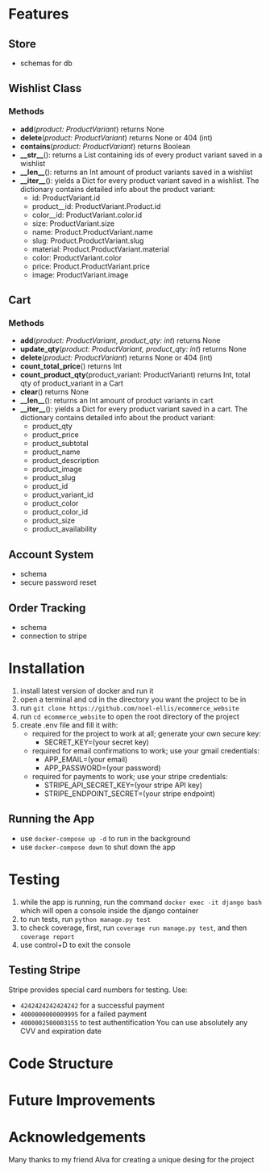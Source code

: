 # Features
## Store
  - schemas for db
## Wishlist Class
  ### Methods
  - **add**(*product: ProductVariant*) returns None
  - **delete**(*product: ProductVariant*) returns None or 404 (int)
  - **contains**(*product: ProductVariant*) returns Boolean
  - **\_\_str\_\_**(): returns a List containing ids of every product variant saved in a wishlist
  - **\_\_len\_\_**(): returns an Int amount of product variants saved in a wishlist
  - **\_\_iter\_\_**(): yields a Dict for every product variant saved in a wishlist. The dictionary contains detailed info about the product variant:
    - id: ProductVariant.id
    - product__id: ProductVariant.Product.id
    - color__id: ProductVariant.color.id
    - size: ProductVariant.size
    - name: Product.ProductVariant.name
    - slug: Product.ProductVariant.slug
    - material: Product.ProductVariant.material
    - color: ProductVariant.color
    - price: Product.ProductVariant.price
    - image: ProductVariant.image

    
## Cart
  ### Methods
  - **add**(*product: ProductVariant, product_qty: int*) returns None
  - **update_qty**(*product: ProductVariant, product_qty: int*) returns None
  - **delete**(*product: ProductVariant*) returns None or 404 (int)
  - **count_total_price**() returns Int
  - **count_product_qty**(product_variant: ProductVariant) returns Int, total qty of product_variant in a Cart
  - **clear**() returns None
  - **\_\_len\_\_**(): returns an Int amount of product variants in cart
  - **\_\_iter\_\_**(): yields a Dict for every product variant saved in a cart. The dictionary contains detailed info about the product variant:
    - product_qty 
    - product_price
    - product_subtotal
    - product_name
    - product_description
    - product_image
    - product_slug
    - product_id
    - product_variant_id
    - product_color
    - product_color_id
    - product_size
    - product_availability
## Account System
  - schema
  - secure password reset
## Order Tracking
  - schema
  - connection to stripe
# Installation

1. install latest version of docker and run it
2. open a terminal and cd in the directory you want the project to be in
3. run `git clone https://github.com/noel-ellis/ecommerce_website`
4. run `cd ecommerce_website` to open the root directory of the project
5. create .env file and fill it with:
   - required for the project to work at all; generate your own secure key:
     - SECRET_KEY=(your secret key)
   - required for email confirmations to work; use your gmail credentials:
     - APP_EMAIL=(your email)
     - APP_PASSWORD=(your password)
   - required for payments to work; use your stripe credentials:
     - STRIPE_API_SECRET_KEY=(your stripe API key)
     - STRIPE_ENDPOINT_SECRET=(your stripe endpoint)

## Running the App
* use `docker-compose up -d` to run in the background
* use `docker-compose down` to shut down the app

# Testing
1. while the app is running, run the command `docker exec -it django bash` which will open a console inside the django container
2. to run tests, run `python manage.py test`
3. to check coverage, first, run `coverage run manage.py test`, and then `coverage report`
4. use control+D to exit the console

## Testing Stripe
Stripe provides special card numbers for testing. Use:
* `4242424242424242` for a successful payment
* `4000000000009995` for a failed payment
* `4000002500003155` to test authentification
You can use absolutely any CVV and expiration date

# Code Structure

# Future Improvements

# Acknowledgements

Many thanks to my friend Alva for creating a unique desing for the project
